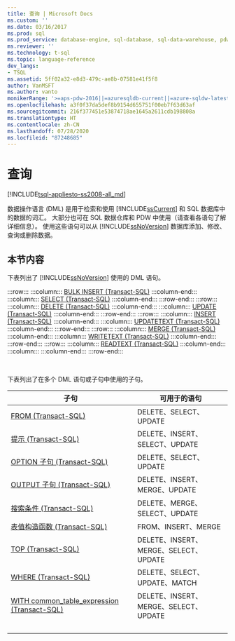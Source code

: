 ```yaml
---
title: 查询 | Microsoft Docs
ms.custom: ''
ms.date: 03/16/2017
ms.prod: sql
ms.prod_service: database-engine, sql-database, sql-data-warehouse, pdw
ms.reviewer: ''
ms.technology: t-sql
ms.topic: language-reference
dev_langs:
- TSQL
ms.assetid: 5ff02a32-e8d3-479c-ae8b-07581e41f5f8
author: VanMSFT
ms.author: vanto
monikerRange: '>=aps-pdw-2016||=azuresqldb-current||=azure-sqldw-latest||>=sql-server-2016||=sqlallproducts-allversions||>=sql-server-linux-2017||=azuresqldb-mi-current'
ms.openlocfilehash: a3f0f37da5def8b9154d655751f00eb7f63d63af
ms.sourcegitcommit: 216f377451e53874718ae1645a2611cdb198808a
ms.translationtype: HT
ms.contentlocale: zh-CN
ms.lasthandoff: 07/28/2020
ms.locfileid: "87248685"
---
```

# <a name="queries"></a>查询

[!INCLUDE[tsql-appliesto-ss2008-all_md](../../includes/tsql-appliesto-ss2008-all-md.md)]

  数据操作语言 (DML) 是用于检索和使用 [!INCLUDE[ssCurrent](../../includes/sscurrent-md.md)] 和 SQL 数据库中的数据的词汇。 大部分也可在 SQL 数据仓库和 PDW 中使用（请查看各语句了解详细信息）。 使用这些语句可以从 [!INCLUDE[ssNoVersion](../../includes/ssnoversion-md.md)] 数据库添加、修改、查询或删除数据。  
  
## <a name="in-this-section"></a>本节内容  
 下表列出了 [!INCLUDE[ssNoVersion](../../includes/ssnoversion-md.md)] 使用的 DML 语句。  

:::row:::
    :::column:::
        [BULK INSERT (Transact-SQL)](../../t-sql/statements/bulk-insert-transact-sql.md)
    :::column-end:::
    :::column:::
        [SELECT (Transact-SQL)](../../t-sql/queries/select-transact-sql.md)
    :::column-end:::
:::row-end:::
:::row:::
    :::column:::
        [DELETE (Transact-SQL)](../../t-sql/statements/delete-transact-sql.md)
    :::column-end:::
    :::column:::
        [UPDATE (Transact-SQL)](../../t-sql/queries/update-transact-sql.md)
    :::column-end:::
:::row-end:::
:::row:::
    :::column:::
        [INSERT (Transact-SQL)](../../t-sql/statements/insert-transact-sql.md)
    :::column-end:::
    :::column:::
        [UPDATETEXT (Transact-SQL)](../../t-sql/queries/updatetext-transact-sql.md)
    :::column-end:::
:::row-end:::
:::row:::
    :::column:::
        [MERGE (Transact-SQL)](../../t-sql/statements/merge-transact-sql.md)
    :::column-end:::
    :::column:::
        [WRITETEXT (Transact-SQL)](../../t-sql/queries/writetext-transact-sql.md)
    :::column-end:::
:::row-end:::
:::row:::
    :::column:::
        [READTEXT (Transact-SQL)](../../t-sql/queries/readtext-transact-sql.md)
    :::column-end:::
    :::column:::
    :::column-end:::
:::row-end:::

&nbsp;

 下表列出了在多个 DML 语句或子句中使用的子句。  
  
|子句|可用于的语句|  
|------------|-------------------------------------|  
|[FROM (Transact-SQL)](../../t-sql/queries/from-transact-sql.md)|DELETE、SELECT、UPDATE|  
|[提示 (Transact-SQL)](../../t-sql/queries/hints-transact-sql.md)|DELETE、INSERT、SELECT、UPDATE|  
|[OPTION 子句 (Transact-SQL)](../../t-sql/queries/option-clause-transact-sql.md)|DELETE、SELECT、UPDATE|  
|[OUTPUT 子句 (Transact-SQL)](../../t-sql/queries/output-clause-transact-sql.md)|DELETE、INSERT、MERGE、UPDATE|  
|[搜索条件 (Transact-SQL)](../../t-sql/queries/search-condition-transact-sql.md)|DELETE、MERGE、SELECT、UPDATE|  
|[表值构造函数 (Transact-SQL)](../../t-sql/queries/table-value-constructor-transact-sql.md)|FROM、INSERT、MERGE|  
|[TOP (Transact-SQL)](../../t-sql/queries/top-transact-sql.md)|DELETE、INSERT、MERGE、SELECT、UPDATE|  
|[WHERE (Transact-SQL)](../../t-sql/queries/where-transact-sql.md)|DELETE、SELECT、UPDATE、MATCH|  
|[WITH common_table_expression (Transact-SQL)](../../t-sql/queries/with-common-table-expression-transact-sql.md)|DELETE、INSERT、MERGE、SELECT、UPDATE|  
| &nbsp; | &nbsp; |
